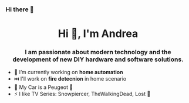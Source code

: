 ### Hi there 👋
<h1 align="center">Hi 👋, I'm Andrea</h1>
<h3 align="center">I am passionate about modern technology and the development of new DIY hardware and software solutions.</h3>

- 🔭 I’m currently working on **home automation** 
- ⏭️ I'll work on **fire detecnion** in home scenario
- 🚗 My Car is a Peugeot 💝
- ⚡ I like TV Series: Snowpiercer, TheWalkingDead, Lost 💝

<!--
**zewol95/zewol95** is a ✨ _special_ ✨ repository because its `README.md` (this file) appears on your GitHub profile.

Here are some ideas to get you started:

- 🔭 I’m currently working on ...
- 🌱 I’m currently learning ...
- 👯 I’m looking to collaborate on ...
- 🤔 I’m looking for help with ...
- 💬 Ask me about ...
- 📫 How to reach me: ...
- 😄 Pronouns: ...
- ⚡ Fun fact: ...
-->
